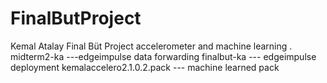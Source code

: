 # FinalButProject
 Kemal Atalay Final Büt Project accelerometer and machine learning .
 midterm2-ka ---edgeimpulse data forwarding 
finalbut-ka --- edgeimpulse deployment
kemalaccelero2.1.0.2.pack --- machine learned pack


